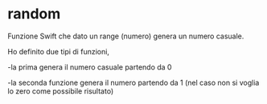 # random
Funzione Swift che dato un range (numero) genera un numero casuale.

Ho definito due tipi di funzioni, 

-la prima genera il numero casuale partendo da 0

-la seconda funzione genera il numero partendo da 1 (nel caso non si voglia lo zero come possibile risultato)
